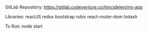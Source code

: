GitLab Repository:
https://gitlab.codeventure.co/hincidelen/my-app

Libraries:
reactJS
redux
bootstrap
rubix
react-router-dom
lodash

To Run:
node start